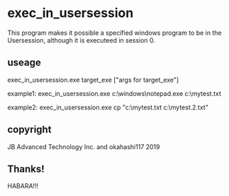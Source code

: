 # exec_in_usersession
This program makes it possible a specified windows program to  be in the Usersession, although it is executeed in session 0.


## useage
exec_in_usersession.exe target_exe ["args for target_exe"]

example1:
exec_in_usersession.exe c:\windows\notepad.exe c:\mytest.txt

example2:
exec_in_usersession.exe cp "c:\mytest.txt c:\mytest.2.txt"

## copyright
JB Advanced Technology Inc. and okahashi117 2019

## Thanks!
HABARA!!!

